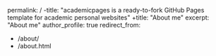  permalink: /
-title: "academicpages is a ready-to-fork GitHub Pages template for academic personal websites"
+title: "About me"
 excerpt: "About me"
 author_profile: true
 redirect_from: 
   - /about/
   - /about.html
